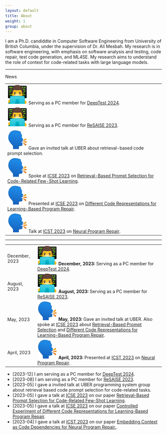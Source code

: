 ```yaml
---
layout: default
title: About
weight: 1
group: about
---
```

I am a Ph.D. candiddte in Computer Software Engineering from University of British Columbia, under the supervision of Dr. Ali Mesbah.
My research is in software engineering, with emphasis on software analysis and testing, code repair, test code generation, and ML4SE.
My research aims to understand the role of context for code-related tasks with large language models.

---
News

|                                                                                                                                                                                                                                                         |
|---------------------------------------------------------------------------------------------------------------------------------------------------------------------------------------------------------------------------------------------------------|
| ![DeepTest 2024](./resources/images/icon-paper-review.png) Serving as a PC member for [DeepTest 2024](https://conf.researchr.org/home/icse-2024/deeptest-2024).                                                                                         |
| ![ReSAISE 2023](./resources/images/icon-paper-review.png) Serving as a PC member for [ReSAISE 2023](https://resaise.github.io/2023/committee.html).                                                                                                     |
| ![Talks 2023](./resources/images/icon-talk.png) Gave an invited talk at UBER about retrieval-based code prompt selection.                                                                                                                               |
| ![ICSE 2023](./resources/images/icon-talk.png) Spoke at [ICSE 2023](https://conf.researchr.org/home/icse-2023) on [Retrieval-Based Prompt Selection for Code-Related Few-Shot Learning](https://nashid.github.io/resources/papers/cedar-icse23.pdf).    |
| ![ICSE 2023](./resources/images/icon-talk.png) Presented at [ICSE 2023](https://conf.researchr.org/home/icse-2023) on [Different Code Representations for Learning-Based Program Repair](https://nashid.github.io/resources/papers/reptory-emse22.pdf). |
| ![ICST 2023](./resources/images/icon-talk.png) Talk at [ICST 2023](https://conf.researchr.org/home/icst-2023) on [Neural Program Repair](https://nashid.github.io/resources/papers/glance-icst23.pdf).                                                  |

---

|                |                                                                                                                                                                                                                                                                                                                                                                                                              |
|----------------|--------------------------------------------------------------------------------------------------------------------------------------------------------------------------------------------------------------------------------------------------------------------------------------------------------------------------------------------------------------------------------------------------------------|
| December, 2023 | ![DeepTest 2024](./resources/images/icon-paper-review.png) **December, 2023:** Serving as a PC member for [DeepTest 2024](https://conf.researchr.org/home/icse-2024/deeptest-2024).                                                                                                                                                                                                                          |
| August, 2023   | ![ReSAISE 2023](./resources/images/icon-paper-review.png) **August, 2023:** Serving as a PC member for [ReSAISE 2023](https://resaise.github.io/2023/committee.html).                                                                                                                                                                                                                                        |
| May, 2023      | ![Talks 2023](./resources/images/icon-talk.png) **May, 2023:** Gave an invited talk at UBER. Also spoke at [ICSE 2023](https://conf.researchr.org/home/icse-2023) about [Retrieval-Based Prompt Selection](https://nashid.github.io/resources/papers/cedar-icse23.pdf) and [Different Code Representations for Learning-Based Program Repair](https://nashid.github.io/resources/papers/reptory-emse22.pdf). |
| April, 2023    | ![ICST 2023](./resources/images/icon-talk.png) **April, 2023:** Presented at [ICST 2023](https://conf.researchr.org/home/icst-2023) on [Neural Program Repair](https://nashid.github.io/resources/papers/glance-icst23.pdf).                                                                                                                                                                                 |



- [2023-12] I am serving as a PC member for [DeepTest 2024](https://conf.researchr.org/home/icse-2024/deeptest-2024).
- [2023-08] I am serving as a PC member for [ReSAISE 2023](https://resaise.github.io/2023/committee.html).
- [2023-05] I gave a invited talk at UBER programming system group about retrieval based code prompt selection for code-related tasks.
- [2023-05] I gave a talk at [ICSE 2023](https://conf.researchr.org/home/icse-2023) on our paper [Retrieval-Based Prompt Selection for Code-Related Few-Shot Learning](https://nashid.github.io/resources/papers/cedar-icse23.pdf).
- [2023-05] I gave a talk at [ICSE 2023](https://conf.researchr.org/home/icse-2023) on our paper [ Controlled Experiment of Different Code Representations for Learning-Based Program Repair](https://nashid.github.io/resources/papers/reptory-emse22.pdf).
- [2023-04] I gave a talk at [ICST 2023](https://conf.researchr.org/home/icst-2023) on our paper [Embedding Context as Code Dependencies for Neural Program Repair.](https://nashid.github.io/resources/papers/glance-icst23.pdf).
